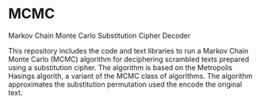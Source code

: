 # MCMC
Markov Chain Monte Carlo Substitution Cipher Decoder

This repository includes the code and text libraries to run a Markov Chain Monte Carlo (MCMC) algorithm for deciphering scrambled texts prepared using a substitution cipher. The algorithm is based on the Metropolis Hasings algorith, a variant of the MCMC class of algorithms. The algorithm approximates the substitution permutation used the encode the original text. 
